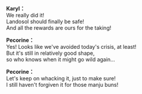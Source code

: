 # 

  
**Karyl：**  
We really did it!  
Landosol should finally be safe!  
And all the rewards are ours for the taking!  
  
**Pecorine：**  
Yes! Looks like we've avoided today's crisis, at least!  
But it's still in relatively good shape,  
so who knows when it might go wild again...  
  
**Pecorine：**  
Let's keep on whacking it, just to make sure!  
I still haven't forgiven it for those manju buns!  
